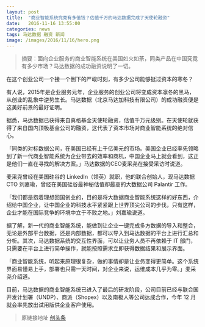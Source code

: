 ```yaml
---
layout: post
title:  "商业智能系统究竟有多值钱？估值千万的马达数据完成了天使轮融资"
date:   2016-11-16 13:55:00
categories: news
tags: 马达数据 融资 新闻
image: /images/2016/11/16/hero.png
---
```


> 摘要：面向企业服务的商业智能系统在美国如火如荼，同类产品在中国究竟有多少市场？马达数据的成功融资说明了一切。

在这个创业公司一个接一个倒下的严峻时刻，有多少公司能够挺过资本的寒冬？

有人说，2015年是企业服务元年，企业服务的创业公司将变成资本凛冬的黑马，从创业的乱象中逆势生长。马达数据（北京马达加科技有限公司）的成功融资便是这美好前景的最好证明。

据悉，马达数据已获得来自真格基金天使轮融资，估值千万元级别。在天使轮就获得了来自国内顶极基金公司的融资，这代表了资本市场对商业智能系统的绝对信心。

「同类的对标数据公司，在美国已经有上千亿美元的市场。美国企业已经率先领略到了新一代商业智能系统为企业带去的效率和商机，中国企业马上就会看到，这正是他们一直在寻找的解决方案。」马达数据的CEO麦采尧在接受采访时说道。

麦采尧曾经在美国硅谷的 LinkedIn（领英）就职，他的联合创始人，现马达数据 CTO 刘嘉瑜，曾经在美国硅谷最神秘估值却最高的大数据公司 Palantir 工作。

「我们都是抱着理想回国创业的，目的是将大数据商业智能系统这样的好东西，介绍给中国企业，让中国企业的科技水平紧紧跟上世界顶尖公司的步伐，只有这样，企业才能在国际竞争的环境中立于不败之地。」刘嘉瑜说道。

据了解，新一代的商业智能系统，能做到让企业一键完成多方数据的导入和整合，无论是外部平台数据，还是内部数据，都可以导入到马达数据的平台上进行汇总和分析。其次，马达数据系统的交互性界面，可以让业务人员不再依赖于 IT 部门，只需要在平台上进行简单操作，就能按照需求立即获得数据结果和展示界面。

「商业智能系统，听起来原理很复杂，做的事情却是让业务变得更简单。这个系统界面易懂易上手，部署也只需一天时间，对企业来说，运维成本几乎为零。」麦采尧介绍道。

目前，马达数据的商业智能系统已进入了最后的研发阶段，公司目前已经与联合国开发计划署（UNDP）、商派（Shopex）以及南极人等公司达成合作，今年 12 月就会率先放出试用版供企业客户使用。

> 原链接地址 [创头条](http://www.ctoutiao.com/105932.html)

